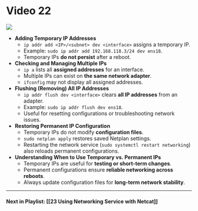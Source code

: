 # Video 22
![](https://www.youtube.com/watch?v=von08e7PlWk&list=PLqux0fXsj7x3WYm6ZWuJnGC1rXQZ1018M&index=22)

- **Adding Temporary IP Addresses**
    - `ip addr add <IP>/<subnet> dev <interface>` assigns a temporary IP.
    - Example: `sudo ip addr add 192.168.118.3/24 dev ens18`.
    - Temporary IPs **do not persist** after a reboot.
- **Checking and Managing Multiple IPs**
    - `ip a` lists all **assigned addresses** for an interface.
    - Multiple IPs can exist on **the same network adapter**.
    - `ifconfig` may not display all assigned addresses.
- **Flushing (Removing) All IP Addresses**
    - `ip addr flush dev <interface>` clears **all IP addresses** from an adapter.
    - Example: `sudo ip addr flush dev ens18`.
    - Useful for resetting configurations or troubleshooting network issues.
- **Restoring Permanent IP Configuration**
    - Temporary IPs do not modify **configuration files**.
    - `sudo netplan apply` restores saved Netplan settings.
    - Restarting the network service (`sudo systemctl restart networking`) also reloads permanent configurations.
- **Understanding When to Use Temporary vs. Permanent IPs**
    - Temporary IPs are useful for **testing or short-term changes**.
    - Permanent configurations ensure **reliable networking across reboots**.
    - Always update configuration files for **long-term network stability**.


---
#### Next in Playlist: [[23 Using Networking Service with Netcat]]
